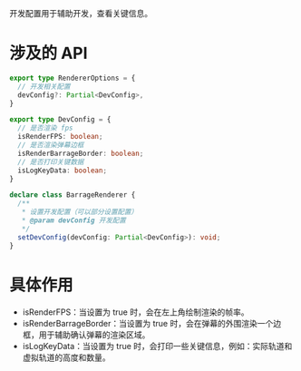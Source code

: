 开发配置用于辅助开发，查看关键信息。
# 涉及的 API
```ts
export type RendererOptions = {
  // 开发相关配置
  devConfig?: Partial<DevConfig>,
}

export type DevConfig = {
  // 是否渲染 fps
  isRenderFPS: boolean;
  // 是否渲染弹幕边框
  isRenderBarrageBorder: boolean;
  // 是否打印关键数据
  isLogKeyData: boolean;
}

declare class BarrageRenderer {
  /**
   * 设置开发配置（可以部分设置配置）
   * @param devConfig 开发配置
   */
  setDevConfig(devConfig: Partial<DevConfig>): void;
}
```
# 具体作用
- isRenderFPS：当设置为 true 时，会在左上角绘制渲染的帧率。
- isRenderBarrageBorder：当设置为 true 时，会在弹幕的外围渲染一个边框，用于辅助确认弹幕的渲染区域。
- isLogKeyData：当设置为 true 时，会打印一些关键信息，例如：实际轨道和虚拟轨道的高度和数量。